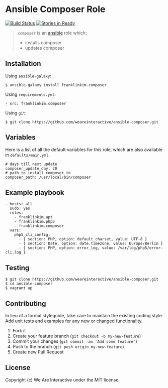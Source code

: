 # Ansible Composer Role

[![Build Status](https://travis-ci.org/weareinteractive/ansible-composer.png?branch=master)](https://travis-ci.org/weareinteractive/ansible-composer)
[![Stories in Ready](https://badge.waffle.io/weareinteractive/ansible-composer.svg?label=ready&title=Ready)](http://waffle.io/weareinteractive/ansible-composer)

> `composer` is an [ansible](http://www.ansible.com) role which:
>
> * installs composer
> * updates composer

## Installation

Using `ansible-galaxy`:

```
$ ansible-galaxy install franklinkim.composer
```

Using `requirements.yml`:

```
- src: franklinkim.composer
```

Using `git`:

```
$ git clone https://github.com/weareinteractive/ansible-composer.git
```

## Variables

Here is a list of all the default variables for this role, which are also available in `defaults/main.yml`.

```
# days till next update
composer_update_day: 20
# path to install composer to
composer_path: /usr/local/bin/composer
```

## Example playbook

```
- hosts: all
  sudo: yes
  roles:
    - franklinkim.apt
    - franklinkim.php5
    - franklinkim.composer
  vars:
    php5_cli_config:
      - { section: PHP, option: default_charset, value: UTF-8 }
      - { section: Date, option: date.timezone, value: Europe/Berlin }
      - { section: PHP, option: error_log, value: /var/log/php5/error-cli.log }
```

## Testing

```
$ git clone https://github.com/weareinteractive/ansible-composer.git
$ cd ansible-composer
$ vagrant up
```

## Contributing
In lieu of a formal styleguide, take care to maintain the existing coding style. Add unit tests and examples for any new or changed functionality.

1. Fork it
2. Create your feature branch (`git checkout -b my-new-feature`)
3. Commit your changes (`git commit -am 'Add some feature'`)
4. Push to the branch (`git push origin my-new-feature`)
5. Create new Pull Request

## License
Copyright (c) We Are Interactive under the MIT license.
